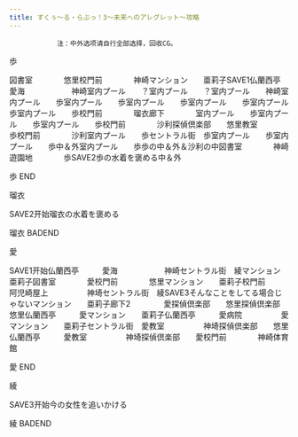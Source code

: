 ```yaml
---
title: すくぅ～る・らぶっ！3～未来へのアレグレット～攻略
---
```


                注：中外选项请自行全部选择，回收CG。

歩

図書室　　　　悠里校門前　　　　神崎マンション　　亜莉子SAVE1仏蘭西亭　　　愛海　　　　　　神崎室内プール　　？室内プール　　？室内プール　　神崎室内プール　　歩室内プール　　歩室内プール　　歩室内プール　　歩室内プール　　歩室内プール　　歩校門前　　　　瑠衣廊下　　　　室内プール　　歩室内プール　　歩室内プール　　歩校門前　　　　沙利探偵倶楽部　　悠里教室　　　　　歩校門前　　　　沙利室内プール　　歩セントラル街　歩室内プール　　歩室内プール　　歩中＆外室内プール　　歩歩の中＆外＆沙利の中図書室　　　　神崎遊園地　　　　歩SAVE2歩の水着を褒める中＆外

歩 END

瑠衣

SAVE2开始瑠衣の水着を褒める

瑠衣 BADEND

愛

SAVE1开始仏蘭西亭　　　愛海　　　　　　神崎セントラル街　綾マンション　　亜莉子図書室　　　　愛校門前　　　　悠里マンション　　亜莉子校門前　　　　阿児崎屋上　　　　　神埼セントラル街　綾SAVE3そんなことをしてる場合じゃないマンション　　亜莉子廊下2　　　　 愛探偵倶楽部　　悠里探偵倶楽部　　悠里仏蘭西亭　　　愛マンション　　亜莉子仏蘭西亭　　　愛病院　　　　　愛マンション　　亜莉子セントラル街　愛教室　　　　　神埼探偵倶楽部　　悠里仏蘭西亭　　　愛教室　　　　　神埼探偵倶楽部　　愛校門前　　　　神崎体育館

愛 END

綾

SAVE3开始今の女性を追いかける

綾 BADEND


              
